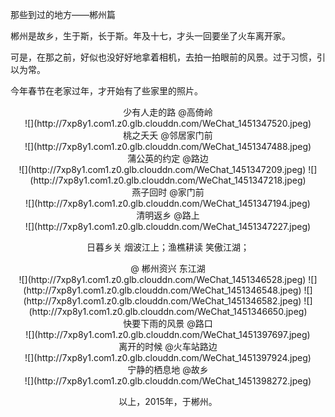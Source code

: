 那些到过的地方——郴州篇

郴州是故乡，生于斯，长于斯。年及十七，才头一回要坐了火车离开家。

可是，在那之前，好似也没好好地拿着相机，去拍一拍眼前的风景。过于习惯，引以为常。

今年春节在老家过年，才开始有了些家里的照片。

<center>少有人走的路 @高倚岭<center>
![](http://7xp8y1.com1.z0.glb.clouddn.com/WeChat_1451347520.jpeg)

<center>桃之夭夭 @邻居家门前<center>
![](http://7xp8y1.com1.z0.glb.clouddn.com/WeChat_1451347488.jpeg)

<center>蒲公英的约定 @路边<center>
![](http://7xp8y1.com1.z0.glb.clouddn.com/WeChat_1451347209.jpeg)
![](http://7xp8y1.com1.z0.glb.clouddn.com/WeChat_1451347218.jpeg)

<center>燕子回时 @家门前<center>
![](http://7xp8y1.com1.z0.glb.clouddn.com/WeChat_1451347194.jpeg)

<center>清明返乡 @路上<center>
![](http://7xp8y1.com1.z0.glb.clouddn.com/WeChat_1451347227.jpeg)

日暮乡关 烟波江上；渔樵耕读 笑傲江湖； 
<center> @ 郴州资兴 东江湖<center>
![](http://7xp8y1.com1.z0.glb.clouddn.com/WeChat_1451346528.jpeg)
![](http://7xp8y1.com1.z0.glb.clouddn.com/WeChat_1451346548.jpeg)
![](http://7xp8y1.com1.z0.glb.clouddn.com/WeChat_1451346582.jpeg)
![](http://7xp8y1.com1.z0.glb.clouddn.com/WeChat_1451346650.jpeg)

<center> 快要下雨的风景 @路口 <center>
![](http://7xp8y1.com1.z0.glb.clouddn.com/WeChat_1451397697.jpeg)


<center> 离开的时候 @火车站路边 <center>
![](http://7xp8y1.com1.z0.glb.clouddn.com/WeChat_1451397924.jpeg)

<center> 宁静的栖息地 @故乡 <center>
![](http://7xp8y1.com1.z0.glb.clouddn.com/WeChat_1451398272.jpeg)

以上，2015年，于郴州。
